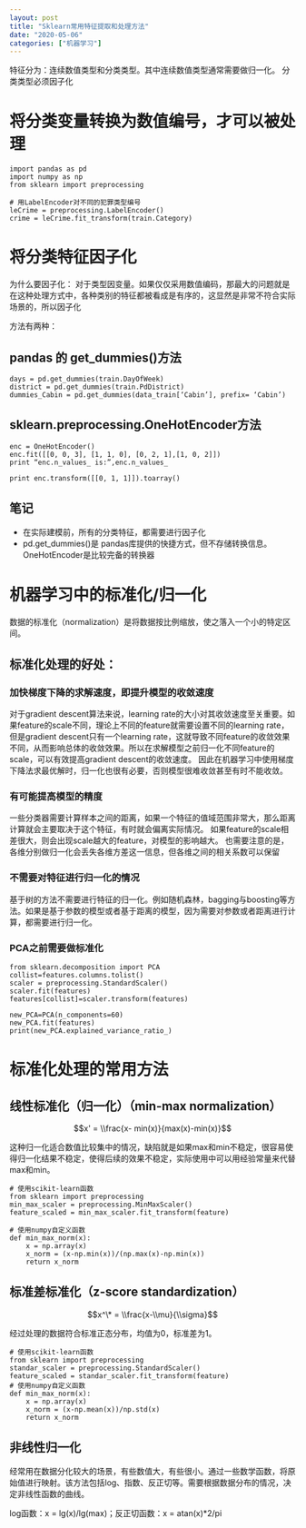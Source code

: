 ```yaml
---
layout: post
title: "Sklearn常用特征提取和处理方法"
date: "2020-05-06"
categories: ["机器学习"]
---
```


特征分为：连续数值类型和分类类型。其中连续数值类型通常需要做归一化。 分类类型必须因子化

# 将分类变量转换为数值编号，才可以被处理

```
import pandas as pd
import numpy as np
from sklearn import preprocessing

# 用LabelEncoder对不同的犯罪类型编号
leCrime = preprocessing.LabelEncoder()
crime = leCrime.fit_transform(train.Category)
```

# 将分类特征因子化

为什么要因子化： 对于类型因变量。如果仅仅采用数值编码，那最大的问题就是在这种处理方式中，各种类别的特征都被看成是有序的，这显然是非常不符合实际场景的，所以因子化

方法有两种：

## pandas 的 get\_dummies()方法

```
days = pd.get_dummies(train.DayOfWeek)
district = pd.get_dummies(train.PdDistrict)
dummies_Cabin = pd.get_dummies(data_train[‘Cabin’], prefix= ‘Cabin’)
```

## sklearn.preprocessing.OneHotEncoder方法

```
enc = OneHotEncoder()
enc.fit([[0, 0, 3], [1, 1, 0], [0, 2, 1],[1, 0, 2]])
print “enc.n_values_ is:”,enc.n_values_

print enc.transform([[0, 1, 1]]).toarray()
```

## 笔记

- 在实际建模前，所有的分类特征，都需要进行因子化
- pd.get\_dummies()是 pandas库提供的快捷方式，但不存储转换信息。OneHotEncoder是比较完备的转换器

# 机器学习中的标准化/归一化

数据的标准化（normalization）是将数据按比例缩放，使之落入一个小的特定区间。

## 标准化处理的好处：

### 加快梯度下降的求解速度，即提升模型的收敛速度

对于gradient descent算法来说，learning rate的大小对其收敛速度至关重要。如果feature的scale不同，理论上不同的feature就需要设置不同的learning rate，但是gradient descent只有一个learning rate，这就导致不同feature的收敛效果不同，从而影响总体的收敛效果。所以在求解模型之前归一化不同feature的scale，可以有效提高gradient descent的收敛速度。 因此在机器学习中使用梯度下降法求最优解时，归一化也很有必要，否则模型很难收敛甚至有时不能收敛。

### 有可能提高模型的精度

一些分类器需要计算样本之间的距离，如果一个特征的值域范围非常大，那么距离计算就会主要取决于这个特征，有时就会偏离实际情况。 如果feature的scale相差很大，则会出现scale越大的feature，对模型的影响越大。 也需要注意的是，各维分别做归一化会丢失各维方差这一信息，但各维之间的相关系数可以保留

### 不需要对特征进行归一化的情况

基于树的方法不需要进行特征的归一化。例如随机森林，bagging与boosting等方法。如果是基于参数的模型或者基于距离的模型，因为需要对参数或者距离进行计算，都需要进行归一化。

### PCA之前需要做标准化

```
from sklearn.decomposition import PCA
collist=features.columns.tolist()
scaler = preprocessing.StandardScaler()
scaler.fit(features)
features[collist]=scaler.transform(features)

new_PCA=PCA(n_components=60)
new_PCA.fit(features)
print(new_PCA.explained_variance_ratio_)
```

# 标准化处理的常用方法

## 线性标准化（归一化）（min-max normalization）

$$x' = \\frac{x- min(x)}{max(x)-min(x)}$$

这种归一化适合数值比较集中的情况，缺陷就是如果max和min不稳定，很容易使得归一化结果不稳定，使得后续的效果不稳定，实际使用中可以用经验常量来代替max和min。

```
# 使用scikit-learn函数
from sklearn import preprocessing
min_max_scaler = preprocessing.MinMaxScaler()
feature_scaled = min_max_scaler.fit_transform(feature)

# 使用numpy自定义函数
def min_max_norm(x):
    x = np.array(x)
    x_norm = (x-np.min(x))/(np.max(x)-np.min(x))
    return x_norm

```

## 标准差标准化（z-score standardization）

$$x^\* = \\frac{x-\\mu}{\\sigma}$$

经过处理的数据符合标准正态分布，均值为0，标准差为1。

```
# 使用scikit-learn函数
from sklearn import preprocessing
standar_scaler = preprocessing.StandardScaler()
feature_scaled = standar_scaler.fit_transform(feature)
# 使用numpy自定义函数
def min_max_norm(x):
    x = np.array(x)
    x_norm = (x-np.mean(x))/np.std(x)
    return x_norm

```

## 非线性归一化

经常用在数据分化较大的场景，有些数值大，有些很小。通过一些数学函数，将原始值进行映射。该方法包括log、指数、反正切等。需要根据数据分布的情况，决定非线性函数的曲线。

log函数：x = lg(x)/lg(max)；反正切函数：x = atan(x)\*2/pi
